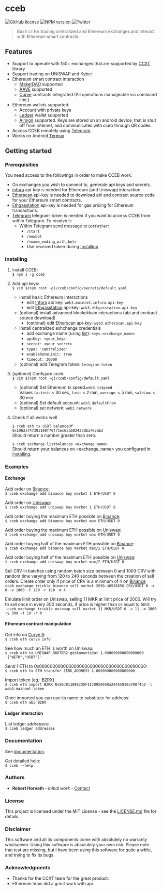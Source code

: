 # cceb
[![GitHub license](https://img.shields.io/github/license/r001/cceb)](https://github.com/r001/cceb/blob/main/LICENSE)
[![NPM version](https://img.shields.io/npm/v/cceb.svg?style=flat)](https://www.npmjs.org/package/cceb)
[![Twitter](https://img.shields.io/twitter/url?url=https%3A%2F%2Ftwitter.com%2Fcceb08733804)](https://twitter.com/intent/tweet?text=Wow:&url=https%3A%2F%2Ftwitter.com%2Fcceb08733804)

> Bash cli for trading centralized and Ethereum exchanges and interact with Ethereum smart contracts.

## Features

* Support to operate with 150+ exchanges that are supported by [CCXT](https://github.com/ccxt/ccxt) library
* Support trading on UNISWAP and Kyber
* Ethereum smart contract interaction
	* [MakerDAO](https://www.makerdao.com) supported
	* [AAVE](https://github.com/ccxt/ccxt) supported
	* [Curve](https://curve.fi) contracts integrated (All operations manageable via command line.)
* Ethereum wallets supported:
	* Account with private keys
	* [Ledger](https://www.ledger.com/) wallet supported
	* [Airsign](https://github.com/r001/airsign) supported. Keys are stored on an android device, that is shut off from internet, and communicates with cceb through QR codes.
* Access CCEB remotely using [Telegram](https://telegram.org).
* Works on Android [Termux](https://termux.com/)

## Getting started

### Prerequisities
You need access to the followings in order to make CCEB work:
* On exchanges you wish to connect to, generate api keys and secrets.
* [Infura](https://infura.io) api-key is needed for Ethereum (and Uniswap) interaction.
* [Etherscan](https://etherscan.io/) api-key is needed to download abi and contract source code for your Ethereum smart contracts.
* [Ethgasstation](https://ethgasstation.info/) api-key is needed for gas pricing for Ethereum transactions.
* [Telegram](https://telegram.org) telegram-token is needed if you want to access CCEB from within Telegram. To receive it:
	- Within Telegram send message to `BotFather`:
		- `/start`
		- `/newbot`
		- `/<name_ending_with_bot>`
		- Use received token during [Installing](#installing)

### Installing

1. Install CCEB:  
`$ npm i -g cceb`
2. Add api keys:  
`$ vim $(npm root -g)/cceb/config/secrets/default.yaml`
	- install basic Ethereum interactions
		- edit [Infura](https://infura.io) api key: `web3.mainnet.infura.api-key`
		- edit [Ethgasstation](https://ethgasstation.info) api-key: `web3.ethgasstation.api-key`
	- (optional) install advanced blockckhain interactions (abi and contract source download)
		- (optional) edit [Etherscan](https://etherscan.io) api-key: `web3.etherscan.api-key`
	- install centralized exhchange credentials
		- add exchange name (using [list](https://github.com/ccxt/ccxt)): `keys.<ecxhange_name>` 	
		- `apiKey: <your_key>`
		- `secret: <your_secret>`
		- `type: 'centralized'`
		- `enableRateLimit: true`
		- `timeout: 30000`
	- (optional) add Telegram token: `telegram-token`
3. (optional) Configure cceb.  
`$ vim $(npm root -g)/cceb/config/default.yaml`
	- (optional) Set Ethereum tx speed.`web3.txSpeed`   
		Values `fastest`: < 30 sec, `fast`: < 2 min, `average`: < 5 min, `safeLow`: < 30 min
	- (optional) Set default account: `web3.defaultFrom`
	- (optional) set network: `web3.network`
4. Check if all works well

	`$ cceb eth tx USDT balanceOf 0x1062a747393198f70f71ec65a582423dba7e5ab3`  
  Should return a number greater than zero.

	`$ cceb exchange listbalances <exchange_name>`   
	Should return your balances on <exchange_name> you configured in [Installing](#installing).  

### Examples

#### Exchange

Add order on [Binance](https://www.binance.com):  
`$ cceb exchange add binance buy market 1 ETH/USDT 0`  

Add order on [Uniswap](https://app.uniswap.org/#/swap):  
`$ cceb exchange add uniswap buy market 1 ETH/USDT 0`  

Add order buying the maximum ETH possible on [Binance](https://www.binance.com):  
`$ cceb exchange add binance buy market max ETH/USDT 0`  

Add order buying the maximum ETH possible on [Uniswap](https://app.uniswap.org/#/swap):  
`$ cceb exchange add uniswap buy market max ETH/USDT 0`  

Add order buying half of the maximum ETH possible on [Binance](https://www.binance.com):  
`$ cceb exchange add binance buy market max/2 ETH/USDT 0`  

Add order buying half of the maximum ETH possible on [Uniswap](https://app.uniswap.org/#/swap):  
`$ cceb exchange add uniswap buy market max/2 ETH/USDT 0`  

Sell CRV in batches using random batch size between 0 and 1000 CRV with random time varying from 120 to 240 seconds between the creation of sell orders. Create order only if price of CRV is a minimum of 4 on [Binance](https://www.binance.com)  
`cceb exchange trickle binance sell market 2090.46936856 CRV/USDT 0 -s 0 -v 1000 -t 120 -r 120 -m 4`  

Emulate limit order on Uniswap, selling 11 MKR at limit price of 2000. Will try to sell once in every 300 seconds, if price is higher than or equal to limit:  
`.cceb exchange trickle uniswap sell market 11 MKR/USDT 0 -s 11 -m 2000 -y 300 -t 10 -r 0`  

#### Ethereum contract manipulation

Get info on [Curve.fi](https://www.curve.fi):  
`$ cceb eth curve info`  

See how much an ETH is worth on Uniswap.  
`$ cceb eth tx UNISWAP_ROUTER2 getAmountsOut 1.000000000000000000 '["WETH","USDT"]'`  

Send 1 ETH to 0x0000000000000000000000000000000000000000:  
`$ cceb eth tx ETH transfer ZERO_ADDRESS 1.000000000000000000`  

Import token (eg.: BZRX):  
`$ cceb eth import BZRX 0x56d811088235F11C8920698a204A5010a788f4b3 -l web3.mainnet.token`  

Once imported you can use its name to substitute for address:  
`$ cceb eth abi BZRX`  

#### Ledger interaction

List ledger addresses:  
`$ cceb ledger addresses`

### Documentation

See [documentation](https://github.com/r001/cceb/blob/main/DOCUMENTATION.md).  

Get detailed help:  
`$ cceb --help`

### Authors
* **Robert Horvath** - *Initial work* - [Contact](https://github.com/r001)  
### License

This project is licensed under the MIT License - see the [LICENSE.md](LICENSE.md) file for details

### Disclaimer

This software and all its components come with absolutely no warranty whatsoever. Using this software is absolutely your own risk. Please note that test are missing, but I have been using this software for quite a while, and trying to fix its bugs.

### Acknowledgments

* Thanks for the CCXT team for the great product.
* Ethereum team did a great work with api.
